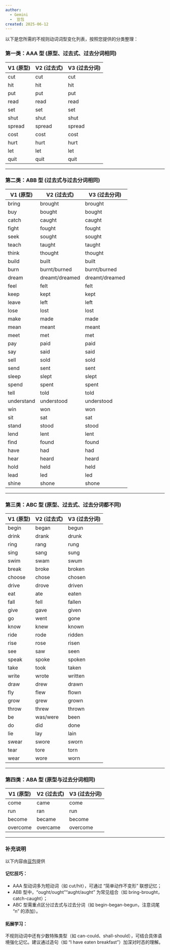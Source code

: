 ```yaml
---
author:
  - Gemini
  -  豆包
created: 2025-06-12
---
```


以下是您所需的不规则动词词型变化列表，按照您提供的分类整理：

### 第一类：AAA 型 (原型、过去式、过去分词相同)

| V1 (原型) | V2 (过去式) | V3 (过去分词) |
| --------- | ----------- | ------------- |
| cut       | cut         | cut           |
| hit       | hit         | hit           |
| put       | put         | put           |
| read      | read        | read          |
| set       | set         | set           |
| shut      | shut        | shut          |
| spread    | spread      | spread        |
| cost      | cost        | cost          |
| hurt      | hurt        | hurt          |
| let       | let         | let           |
| quit      | quit        | quit          |

---

### 第二类：ABB 型 (过去式与过去分词相同)

| V1 (原型)  | V2 (过去式)    | V3 (过去分词)  |
| ---------- | -------------- | -------------- |
| bring      | brought        | brought        |
| buy        | bought         | bought         |
| catch      | caught         | caught         |
| fight      | fought         | fought         |
| seek       | sought         | sought         |
| teach      | taught         | taught         |
| think      | thought        | thought        |
| build      | built          | built          |
| burn       | burnt/burned   | burnt/burned   |
| dream      | dreamt/dreamed | dreamt/dreamed |
| feel       | felt           | felt           |
| keep       | kept           | kept           |
| leave      | left           | left           |
| lose       | lost           | lost           |
| make       | made           | made           |
| mean       | meant          | meant          |
| meet       | met            | met            |
| pay        | paid           | paid           |
| say        | said           | said           |
| sell       | sold           | sold           |
| send       | sent           | sent           |
| sleep      | slept          | slept          |
| spend      | spent          | spent          |
| tell       | told           | told           |
| understand | understood     | understood     |
| win        | won            | won            |
| sit        | sat            | sat            |
| stand      | stood          | stood          |
| lend       | lent           | lent           |
| find       | found          | found          |
| have       | had            | had            |
| hear       | heard          | heard          |
| hold       | held           | held           |
| lead       | led            | led            |
| shine      | shone          | shone          |

---

### 第三类：ABC 型 (原型、过去式、过去分词都不同)

| V1 (原型) | V2 (过去式) | V3 (过去分词) |
| --------- | ----------- | ------------- |
| begin     | began       | begun         |
| drink     | drank       | drunk         |
| ring      | rang        | rung          |
| sing      | sang        | sung          |
| swim      | swam        | swum          |
| break     | broke       | broken        |
| choose    | chose       | chosen        |
| drive     | drove       | driven        |
| eat       | ate         | eaten         |
| fall      | fell        | fallen        |
| give      | gave        | given         |
| go        | went        | gone          |
| know      | knew        | known         |
| ride      | rode        | ridden        |
| rise      | rose        | risen         |
| see       | saw         | seen          |
| speak     | spoke       | spoken        |
| take      | took        | taken         |
| write     | wrote       | written       |
| draw      | drew        | drawn         |
| fly       | flew        | flown         |
| grow      | grew        | grown         |
| throw     | threw       | thrown        |
| be        | was/were    | been          |
| do        | did         | done          |
| lie       | lay         | lain          |
| swear     | swore       | sworn         |
| tear      | tore        | torn          |
| wear      | wore        | worn          |

---

### 第四类：ABA 型 (原型与过去分词相同)

| V1 (原型) | V2 (过去式) | V3 (过去分词) |
| --------- | ----------- | ------------- |
| come      | came        | come          |
| run       | ran         | run           |
| become    | became      | become        |
| overcome  | overcame    | overcome      |

---

### 补充说明

以下内容由[豆包](https://www.doubao.com/)提供

#### **记忆技巧**：

- AAA 型动词多为短动词（如 cut/hit），可通过 “简单动作不变形” 联想记忆；
- ABB 型中，“ought/ought”“aught/aught” 为常见组合（如 bring-brought，catch-caught）；
- ABC 型需重点区分过去式与过去分词（如 begin-began-begun，注意词尾 “n” 的添加）。

#### **拓展学习**：

不规则动词中还有少数特殊类型（如 can-could、shall-should），可结合具体语境强化记忆。建议通过造句（如 “I have eaten breakfast”）加深对时态的理解。
